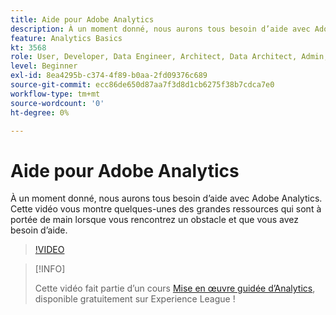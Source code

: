 ```yaml
---
title: Aide pour Adobe Analytics
description: À un moment donné, nous aurons tous besoin d’aide avec Adobe Analytics. Cette vidéo vous montre quelques-unes des grandes ressources qui sont à portée de main lorsque vous rencontrez un obstacle et que vous avez besoin d’aide.
feature: Analytics Basics
kt: 3568
role: User, Developer, Data Engineer, Architect, Data Architect, Admin, Leader
level: Beginner
exl-id: 8ea4295b-c374-4f89-b0aa-2fd09376c689
source-git-commit: ecc86de650d87aa7f3d8d1cb6275f38b7cdca7e0
workflow-type: tm+mt
source-wordcount: '0'
ht-degree: 0%

---
```


# Aide pour Adobe Analytics

À un moment donné, nous aurons tous besoin d’aide avec Adobe Analytics. Cette vidéo vous montre quelques-unes des grandes ressources qui sont à portée de main lorsque vous rencontrez un obstacle et que vous avez besoin d’aide.

>[!VIDEO](https://video.tv.adobe.com/v/28753/?quality=12&learn=on)

>[!INFO]
>
> Cette vidéo fait partie d’un cours [Mise en œuvre guidée d’Analytics](https://experienceleague.adobe.com/?recommended=Analytics-D-1-2019.1), disponible gratuitement sur Experience League !